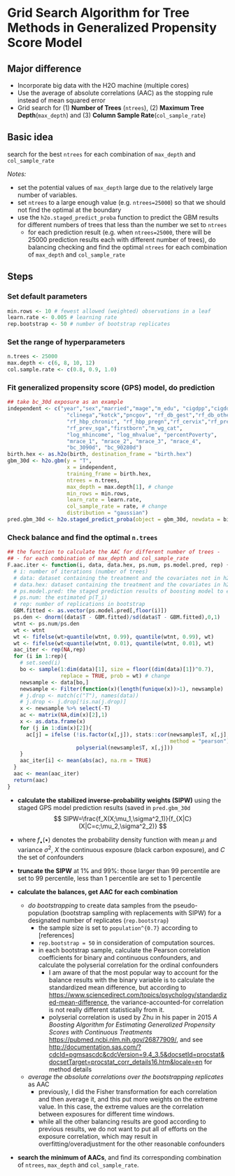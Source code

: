 # Grid Search Algorithm for Tree Methods in Generalized Propensity Score Model

## Major difference

- Incorporate big data with the H2O machine (multiple cores)
- Use the average of absolute correlations (AAC) as the stopping rule instead of mean squared error
- Grid search for (1) **Number of Trees** (`ntrees`), (2) **Maximum Tree Depth**(`max_depth`) and (3) **Column Sample Rate**(`col_sample_rate`)

## Basic idea

search for the best `ntrees` for each combination of `max_depth` and `col_sample_rate`

*Notes:*

- set the potential values of `max_depth` large due to the relatively large number of variables.
- set `ntrees` to a large enough value (e.g. `ntrees=25000`) so that we should not find the optimal at the boundary
- use the `h2o.staged_predict_proba` function to predict the GBM results for different numbers of trees that less than the number we set to `ntrees`
  - for each prediction result (e.g. when `ntrees=25000`, there will be 25000 prediction results each with different number of trees), do balancing checking and find the optimal `ntrees` for each combination of `max_depth` and `col_sample_rate`

## Steps

### Set default parameters

```R
min.rows <- 10 # fewest allowed (weighted) observations in a leaf
learn.rate <- 0.005 # learning rate 
rep.bootstrap <- 50 # number of bootstrap replicates
```

### Set the range of hyperparameters

```R
n.trees <- 25000
max.depth <- c(6, 8, 10, 12)
col.sample.rate <- c(0.8, 0.9, 1.0)
```

### Fit generalized propensity score (GPS) model, do prediction

```R
## take bc_30d exposure as an example
independent <- c("year","sex","married","mage","m_edu", "cigdpp","cigddp",
                   "clinega","kotck","pncgov", "rf_db_gest","rf_db_other",
                   "rf_hbp_chronic", "rf_hbp_pregn","rf_cervix","rf_prev_4kg",
                   "rf_prev_sga","firstborn","m_wg_cat",
                   "log_mhincome", "log_mhvalue", "percentPoverty",
                   "mrace_1", "mrace_2", "mrace_3", "mrace_4",
                   "bc_3090d", "bc_90280d")
birth.hex <- as.h2o(birth, destination_frame = "birth.hex")
gbm_30d <- h2o.gbm(y = "T",
                   x = independent,
                   training_frame = birth.hex,
                   ntrees = n.trees, 
                   max_depth = max.depth[1], # change
                   min_rows = min.rows,
                   learn_rate = learn.rate, 
                   col_sample_rate = rate, # change
                   distribution = "gaussian")
pred.gbm_30d <- h2o.staged_predict_proba(object = gbm_30d, newdata = birth.hex)
```

### Check balance and find the optimal `n.trees`

```R
## the function to calculate the AAC for different number of trees -
## - for each combination of max_depth and col_sample_rate
F.aac.iter <- function(i, data, data.hex, ps.num, ps.model.pred, rep) {
  # i: number of iterations (number of trees) 
  # data: dataset containing the treatment and the covariates not in h2o structure.
  # data.hex: dataset containing the treatment and the covariates in h2o env.
  # ps.model.pred: the staged prediction results of boosting model to estimate (p(T_iX_i)) 
  # ps.num: the estimated p(T_i) 
  # rep: number of replications in bootstrap 
  GBM.fitted <- as.vector(ps.model.pred[,floor(i)])
  ps.den <- dnorm((data$T - GBM.fitted)/sd(data$T - GBM.fitted),0,1)
  wtnt <- ps.num/ps.den
  wt <- wtnt
  wt <- fifelse(wt>quantile(wtnt, 0.99), quantile(wtnt, 0.99), wt)
  wt <- fifelse(wt<quantile(wtnt, 0.01), quantile(wtnt, 0.01), wt)
  aac_iter <- rep(NA,rep) 
  for (i in 1:rep){
    # set.seed(i)
    bo <- sample(1:dim(data)[1], size = floor((dim(data)[1])^0.7), 
                 replace = TRUE, prob = wt) # change
    newsample <- data[bo,]
    newsample <- Filter(function(x)(length(funique(x))>1), newsample)
    # j.drop <- match(c("T"), names(data))
    # j.drop <- j.drop[!is.na(j.drop)]
    x <- newsample %>% select(-T)
    ac <- matrix(NA,dim(x)[2],1)
    x <- as.data.frame(x)
    for (j in 1:dim(x)[2]){
      ac[j] = ifelse (!is.factor(x[,j]), stats::cor(newsample$T, x[,j],
                                                    method = "pearson"),
                      polyserial(newsample$T, x[,j]))
    }
    aac_iter[i] <- mean(abs(ac), na.rm = TRUE)
  }
  aac <- mean(aac_iter)
  return(aac)
}
```

- **calculate the stabilized inverse-probability weights (SIPW)** using the staged GPS model prediction results (saved in `pred.gbm_30d` 
  $$
  SIPW=\frac{f_X(X;\mu_1,\sigma^2_1)}{f_{X|C}(X|C=c;\mu_2,\sigma^2_2)}
  $$

- where $f_{\bullet}(\bullet)$ denotes the probability density function with mean $\mu$ and variance $\sigma^2$, $X$ the continuous exposure (black carbon exposure), and $C$ the set of confounders

- **truncate the SIPW** at 1\% and 99\%: those larger than 99 percentile are set to 99 percentile, less than 1 percentile are set to 1 percentile

- **calculate the balances, get AAC for each combination**
  - *do bootstrapping* to create data samples from the pseudo-population (bootstrap sampling with replacements with SIPW) for a designated number of replicates (`rep.bootstrap`)
    - the sample size is set to `population^{0.7}` according to [references]
    - `rep.bootstrap = 50` in consideration of computation sources.
    - in each bootstrap sample, calculate the Pearson correlation coefficients for binary and continuous confounders, and calculate the polyserial correlation for the ordinal confounders
      - I am aware of that the most popular way to account for the balance results with the binary variable is to calculate the standardized mean difference, but according to <https://www.sciencedirect.com/topics/psychology/standardized-mean-difference>, the variance-accounted-for correlation is not really different statistically from it.
      - polyserial correlation is used by Zhu in his paper in 2015 *A Boosting Algorithm for Estimating Generalized Propensity Scores with Continuous Treatments* <https://pubmed.ncbi.nlm.nih.gov/26877909/>, and see <http://documentation.sas.com/?cdcId=pgmsascdc&cdcVersion=9.4_3.5&docsetId=procstat&docsetTarget=procstat_corr_details16.htm&locale=en> for method details
  - *average the absolute correlations over the bootstrapping replicates* as AAC
      - previously, I did the Fisher transformation for each correlation and then average it, and this put more weights on the extreme value. In this case, the extreme values are the correlation between exposures for different time windows.
      - while all the other balancing results are good according to previous results, we do not want to put all of efforts on the exposure correlation, which may result in overfitting/overadjustment for the other reasonable confounders
  
- **search the minimum of AACs**, and find its corresponding combination of `ntrees`, `max_depth` and `col_sample_rate`.